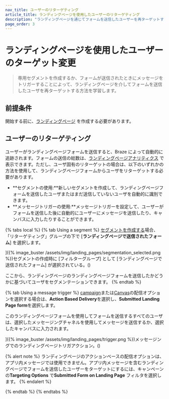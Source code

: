 ```yaml
---
nav_title: ユーザーのリターゲティング
article_title: ランディングページを使用したユーザーのリターゲティング
description: "ランディングページを通じてフォームを送信したユーザーを再ターゲットする方法を学習します。"
page_order: 3
---
```


# ランディングページを使用したユーザーのターゲット変更

> 専用セグメントを作成するか、フォームが送信されたときにメッセージをトリガーすることによって、ランディングページを介してフォームを送信したユーザを再ターゲットする方法を学習します。

## 前提条件

開始する前に、[ランディングページ]({{site.baseurl}}/user_guide/engagement_tools/landing_pages/creating_pages/) を作成する必要があります。

## ユーザーのリターゲティング

ユーザーがランディングページフォームを送信すると、Braze によって自動的に追跡されます。フォームの送信の総数は、[ランディングページアナリティクス]({{site.baseurl}}/user_guide/engagement_tools/landing_pages/creating_pages/#viewing-analytics) で表示できます。ただし、ユーザ固有のリターゲットの場合は、以下のいずれかの方法を使用して、ランディングページフォームからユーザをリターゲットする必要があります。

- **セグメントの使用:**新しいセグメントを作成して、ランディングページフォームを送信したユーザまたはまだ送信していないユーザを自動的に識別できます。
- **メッセージトリガーの使用:**メッセージトリガーを設定して、ユーザーがフォームを送信した後に自動的にユーザーにメッセージを送信したり、キャンバスに入力したりすることができます。

{% tabs local %}
{% tab Using a segment %}
[セグメントを作成する]({{site.baseurl}}/user_guide/engagement_tools/segments/creating_a_segment/)場合、「リターゲティング」グループの下で [**ランディングページで送信されたフォーム**] を選択します。

]({% image_buster /assets/img/landing_pages/segmentation_selected.png %})セグメントの作成時に [フィルターグループ] として [ランディングページで送信されたフォーム] が選択されている。()

ここから、ランディングページのランディングページフォームを送信したかどうかに基づいてユーザをセグメンテーションできます。
{% endtab %}

{% tab Using a message trigger %}
[campaign]({{site.baseurl}}/user_guide/engagement_tools/campaigns/)または[Canvas]({{site.baseurl}}/user_guide/engagement_tools/canvas/)の配信オプションを選択する場合は、**Action Based Delivery**を選択し、**Submitted Landing Page form**を選択します。

このランディングページフォームを使用してフォームを送信するすべてのユーザは、選択したメッセージングチャネルを使用してメッセージを送信するか、選択したキャンバスに入力されます。

]({% image_buster /assets/img/landing_pages/trigger.png %})メッセージングでのランディングページトリガアクション。()

{% alert note %}
ランディングページのアクションベースの配信オプションは、アプリ内メッセージでは使用できません。アプリ内メッセージを含むランディングページでフォームを送信したユーザーをターゲットにするには、キャンペーンの**Targeting Options** で**Submitted Form on Landing Page** フィルタを選択します。
{% endalert %}

{% endtab %}
{% endtabs %}
